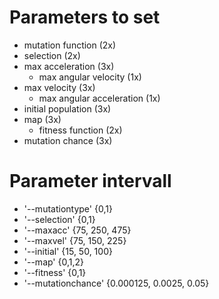 # Parameters to set

* mutation function (2x)
* selection (2x)
* max acceleration (3x)
    * max angular velocity (1x)
* max velocity (3x)
    * max angular acceleration (1x)
* initial population (3x)
* map (3x)
    * fitness function (2x)
* mutation chance (3x)

# Parameter intervall

* '--mutationtype' {0,1}
* '--selection' {0,1}
* '--maxacc' {75, 250, 475}
* '--maxvel' {75, 150, 225}
* '--initial' {15, 50, 100}
* '--map' {0,1,2}
* '--fitness' {0,1}
* '--mutationchance' {0.000125, 0.0025, 0.05}
